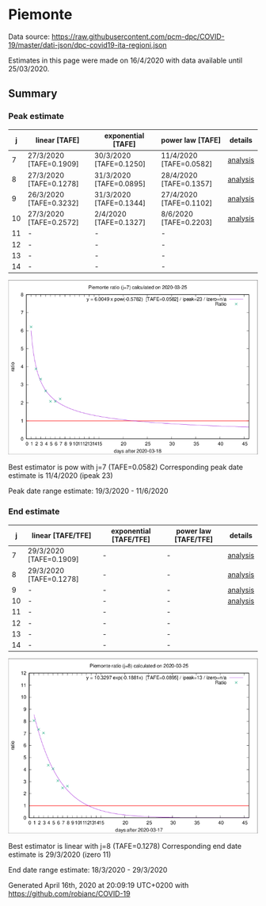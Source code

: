 # Piemonte


Data source: https://raw.githubusercontent.com/pcm-dpc/COVID-19/master/dati-json/dpc-covid19-ita-regioni.json

Estimates in this page were made on 16/4/2020 with data available until 25/03/2020.


## Summary 

### Peak estimate 
|j|linear [TAFE]|exponential [TAFE]|power law [TAFE]|details|
|---|----|-----------|---------|-------|
|7|27/3/2020 [TAFE=0.1909]|30/3/2020 [TAFE=0.1250]|11/4/2020 [TAFE=0.0582]|[analysis](COVID-19_piemonte_j7_2020-03-25.md)|
|8|27/3/2020 [TAFE=0.1278]|31/3/2020 [TAFE=0.0895]|28/4/2020 [TAFE=0.1357]|[analysis](COVID-19_piemonte_j8_2020-03-25.md)|
|9|26/3/2020 [TAFE=0.3232]|31/3/2020 [TAFE=0.1344]|27/4/2020 [TAFE=0.1102]|[analysis](COVID-19_piemonte_j9_2020-03-25.md)|
|10|27/3/2020 [TAFE=0.2572]|2/4/2020 [TAFE=0.1327]|8/6/2020 [TAFE=0.2203]|[analysis](COVID-19_piemonte_j10_2020-03-25.md)|
|11|-|-|-||
|12|-|-|-||
|13|-|-|-||
|14|-|-|-||

![best peak estimate](COVID-19_piemonte_j7_2020-03-25.png)

Best estimator is pow with j=7 (TAFE=0.0582)
Corresponding peak date estimate is 11/4/2020 (ipeak 23)


Peak date range estimate: 19/3/2020 - 11/6/2020

### End estimate 
|j|linear [TAFE/TFE]|exponential [TAFE/TFE]|power law [TAFE/TFE]|details|
|---|----|-----------|---------|-------|
|7|29/3/2020 [TAFE=0.1909]|-|-|[analysis](COVID-19_piemonte_j7_2020-03-25.md)|
|8|29/3/2020 [TAFE=0.1278]|-|-|[analysis](COVID-19_piemonte_j8_2020-03-25.md)|
|9|-|-|-|[analysis](COVID-19_piemonte_j9_2020-03-25.md)|
|10|-|-|-|[analysis](COVID-19_piemonte_j10_2020-03-25.md)|
|11|-|-|-||
|12|-|-|-||
|13|-|-|-||
|14|-|-|-||

![best zero estimate](COVID-19_piemonte_j8_2020-03-25.png)

Best estimator is linear with j=8 (TAFE=0.1278)
Corresponding end date estimate is 29/3/2020 (izero 11)


End date range estimate: 18/3/2020 - 29/3/2020

Generated April 16th, 2020 at 20:09:19 UTC+0200 with https://github.com/robianc/COVID-19

